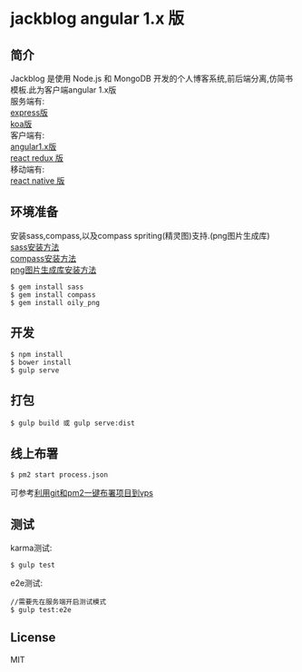 # jackblog angular 1.x 版

## 简介
Jackblog 是使用 Node.js 和 MongoDB 开发的个人博客系统,前后端分离,仿简书模板.此为客户端angular 1.x版  
服务端有:  
[express版](https://github.com/jackhutu/jackblog-api-es5)  
[koa版](https://github.com/jackhutu/jackblog-api-koa)    
客户端有:  
[angular1.x版](https://github.com/jackhutu/jackblog-angular1)   
[react redux 版](https://github.com/jackhutu/jackblog-react-redux)  
移动端有:   
[react native 版](https://github.com/jackhutu/jackblog-react-native-redux)

## 环境准备
安装sass,compass,以及compass spriting(精灵图)支持.(png图片生成库)  
[sass安装方法](http://sass-lang.com/install)   
[compass安装方法](http://compass-style.org/install)      
[png图片生成库安装方法](http://compass-style.org/help/tutorials/spriting)       
```
$ gem install sass
$ gem install compass
$ gem install oily_png
```

## 开发
 
```
$ npm install
$ bower install
$ gulp serve
```

## 打包  
 
```
$ gulp build 或 gulp serve:dist
```

## 线上布署
```
$ pm2 start process.json
```
可参考[利用git和pm2一键布署项目到vps](http://angular1.jackhu.top/article/55cd8e00c6e998b817a930c7)

## 测试
karma测试:

```
$ gulp test
```
e2e测试:  

```
//需要先在服务端开启测试模式
$ gulp test:e2e
```

## License
MIT